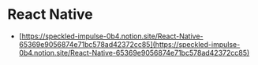 # React Native

* [https://speckled-impulse-0b4.notion.site/React-Native-65369e9056874e71bc578ad42372cc85](https://speckled-impulse-0b4.notion.site/React-Native-65369e9056874e71bc578ad42372cc85)
